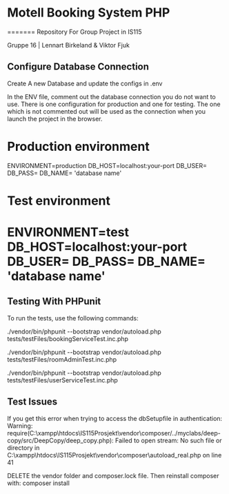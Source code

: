 # Motell Booking System PHP

=======
Repository For Group Project in IS115

Gruppe 16 | Lennart Birkeland & Viktor Fjuk


## Configure Database Connection

Create A new Database and update the configs in .env

In the ENV file, comment out the database connection you do not want to use. 
There is one configuration for production and one for testing. 
The one which is not commented out will be used as the connection when you launch the project in the browser.


# Production environment
ENVIRONMENT=production
DB_HOST=localhost:your-port
DB_USER=
DB_PASS=
DB_NAME= 'database name'

# Test environment
ENVIRONMENT=test
DB_HOST=localhost:your-port
DB_USER=
DB_PASS=
DB_NAME= 'database name'
=======



## Testing With PHPunit

To run the tests, use the following commands:

./vendor/bin/phpunit --bootstrap vendor/autoload.php tests/testFiles/bookingServiceTest.inc.php

./vendor/bin/phpunit --bootstrap vendor/autoload.php tests/testFiles/roomAdminTest.inc.php

./vendor/bin/phpunit --bootstrap vendor/autoload.php tests/testFiles/userServiceTest.inc.php

 
## Test Issues

If you get this error when trying to access the dbSetupfile in authentication:
Warning: require(C:\xampp\htdocs\IS115Prosjekt\vendor\composer/../myclabs/deep-copy/src/DeepCopy/deep_copy.php): Failed to open stream: No such file or directory in C:\xampp\htdocs\IS115Prosjekt\vendor\composer\autoload_real.php on line 41

DELETE the vendor folder and composer.lock file. Then reinstall composer with: composer install

